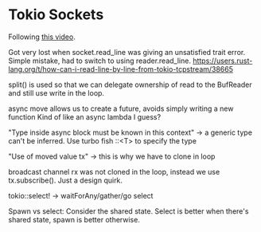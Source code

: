 # Tokio Sockets

Following [this video](https://www.youtube.com/watch?v=T2mWg91sx-o).

Got very lost when socket.read_line was giving an unsatisfied trait error.
Simple mistake, had to switch to using reader.read_line.
https://users.rust-lang.org/t/how-can-i-read-line-by-line-from-tokio-tcpstream/38665

split() is used so that we can delegate ownership of read to
the BufReader and still use write in the loop.

async move allows us to create a future, avoids simply writing a new function
Kind of like an async lambda I guess?

"Type inside async block must be known in this context" -> a generic type can't be
inferred. Use turbo fish ::\<T\> to specify the type

"Use of moved value tx" -> this is why we have to clone in loop

broadcast channel rx was not cloned in the loop, instead we use tx.subscribe().
Just a design quirk.


tokio::select! -> waitForAny/gather/go select

Spawn vs select: Consider the shared state. Select is better when there's
shared state, spawn is better otherwise.
